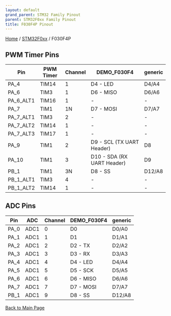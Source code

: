 ```yaml
---
layout: default
grand_parent: STM32 Family Pinout
parent: STM32F0xx Family Pinout
title: F030F4P Pinout
---
```


[Home](../../index.md) / [STM32F0xx](../index.md) / F030F4P

## PWM Timer Pins

| Pin | PWM Timer | Channel | DEMO_F030F4 | generic |
| --- | --- | --- | --- | --- |
| PA_4 | TIM14 | 1 | D4  - LED | D4/A4 |
| PA_6 | TIM3 | 1 | D6  - MISO | D6/A6 |
| PA_6_ALT1 | TIM16 | 1 | - | - |
| PA_7 | TIM1 | 1N | D7  - MOSI | D7/A7 |
| PA_7_ALT1 | TIM3 | 2 | - | - |
| PA_7_ALT2 | TIM14 | 1 | - | - |
| PA_7_ALT3 | TIM17 | 1 | - | - |
| PA_9 | TIM1 | 2 | D9  - SCL (TX UART Header) | D8 |
| PA_10 | TIM1 | 3 | D10 - SDA (RX UART Header) | D9 |
| PB_1 | TIM1 | 3N | D8  - SS | D12/A8 |
| PB_1_ALT1 | TIM3 | 4 | - | - |
| PB_1_ALT2 | TIM14 | 1 | - | - |


## ADC Pins

| Pin | ADC | Channel | DEMO_F030F4 | generic |
| --- | --- | --- | --- | --- |
| PA_0 | ADC1 | 0 | D0 | D0/A0 |
| PA_1 | ADC1 | 1 | D1 | D1/A1 |
| PA_2 | ADC1 | 2 | D2  - TX | D2/A2 |
| PA_3 | ADC1 | 3 | D3  - RX | D3/A3 |
| PA_4 | ADC1 | 4 | D4  - LED | D4/A4 |
| PA_5 | ADC1 | 5 | D5  - SCK | D5/A5 |
| PA_6 | ADC1 | 6 | D6  - MISO | D6/A6 |
| PA_7 | ADC1 | 7 | D7  - MOSI | D7/A7 |
| PB_1 | ADC1 | 9 | D8  - SS | D12/A8 |


[Back to Main Page](../../index.md)